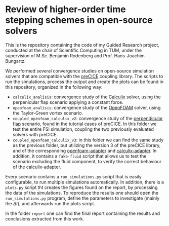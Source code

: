 # Review of higher-order time stepping schemes in open-source solvers 

This is the repository containing the code of my Guided Research project, conducted at the chair of Scientific Computing in TUM, under the supervision of M.Sc. Benjamin Rodenberg and Prof. Hans-Joachim Bungartz.

We performed several convergence studies on open-source simulation solvers that are compatible with the [preCICE](https://precice.org/) coupling library. The scripts to run the simulations, process the output and create the plots can be found in this repository, organized in the following way:

* `calculix_analisis`: convergence study of the [Calculix](www.calculix.de) solver, using the perpenicular flap scenario applying a constant force.
* `openfoam_analisis`: convergence study of the [OpenFOAM](https://www.openfoam.com/) solver, using the Taylor-Green vortex scenario.
* `coupled_openfoam_calculix_v2`: convergence study of the [perpendicular flap](https://precice.org/tutorials-perpendicular-flap.html) scenario, found in the tutorial cases of preCICE. In this folder we test the entire FSI simulation, coupling the two previously evaluated solvers with preCICE.
* `coupled_openfoam_calculix_v3`: in this folder we can find the same study as the previous folder, but utilizing the version 3 of the preCICE library, and of the corresponding [openfoam-adapter](https://github.com/precice/openfoam-adapter/) and [calculix-adapter](https://github.com/precice/calculix-adapter). In addition, it contains a `fake-fluid` script that allows us to test the scenario excluding the fluid component, to verify the correct behaviour of the calculix-adapter.

Every scenario contains a `run_simulations.py` script that is easily configurable, to run multiple simulations automatically. In addition, there is a `plots.py` script tht creates the figures found on the report, by processing the data of the simulations. To reproduce the results one should open the `run_simulations.py` program, define the parameters to investigate (mainly the $\Delta t$), and afterwards run the plots script.

In the folder `report` one can find the final report containing the results and conclusions extracted from this work.

